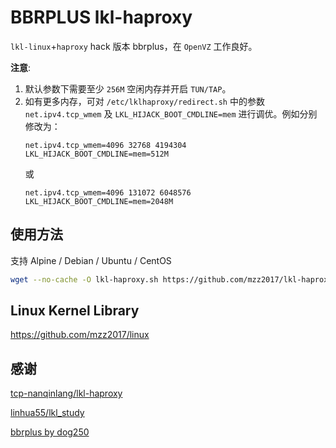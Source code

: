 # BBRPLUS lkl-haproxy

`lkl-linux`+`haproxy` hack 版本 bbrplus，在 `OpenVZ` 工作良好。

**注意**: 
1. 默认参数下需要至少 `256M` 空闲内存并开启 `TUN/TAP`。
2. 如有更多内存，可对 `/etc/lklhaproxy/redirect.sh` 中的参数 `net.ipv4.tcp_wmem` 及 `LKL_HIJACK_BOOT_CMDLINE=mem` 进行调优。例如分别修改为：
   ```
   net.ipv4.tcp_wmem=4096 32768 4194304
   LKL_HIJACK_BOOT_CMDLINE=mem=512M
   ```
   或
   ```
   net.ipv4.tcp_wmem=4096 131072 6048576
   LKL_HIJACK_BOOT_CMDLINE=mem=2048M
   ```

## 使用方法

支持 Alpine / Debian / Ubuntu / CentOS

```bash
wget --no-cache -O lkl-haproxy.sh https://github.com/mzz2017/lkl-haproxy/raw/master/lkl-haproxy.sh && bash lkl-haproxy.sh
```

## Linux Kernel Library

https://github.com/mzz2017/linux

## 感谢

[tcp-nanqinlang/lkl-haproxy](https://github.com/tcp-nanqinlang/lkl-haproxy)

[linhua55/lkl_study](https://github.com/linhua55/lkl_study)

[bbrplus by dog250](https://blog.csdn.net/dog250/article/details/80629551)
